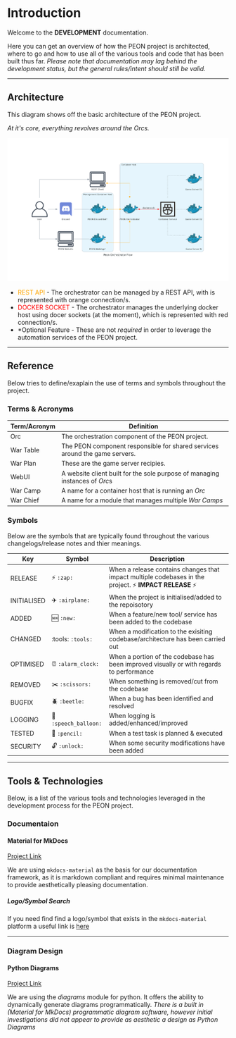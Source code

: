 # Introduction

Welcome to the **DEVELOPMENT** documentation.

Here you can get an overview of how the PEON project is architected, where to go and how to use all of the various tools and code that has been built thus far.
*Please note that documentation may lag behind the development status, but the general rules/intent should still be valid.*

---

## Architecture

This diagram shows off the basic architecture of the PEON project.

*At it's core, everything revolves around the Orcs.*

![diagram_comms](../images/diagrams/architecture_master.png)

- <font color="orange">REST API</font> - The orchestrator can be managed by a REST API, with is represented with orange connection/s.
- <font color="red">DOCKER SOCKET</font> - The orchestrator manages the underlying docker host using docer sockets (at the moment), which is represented with red connection/s.
- \*Optional Feature - These are not *required* in order to leverage the automation services of the PEON project.

---

## Reference

Below tries to define/exaplain the use of terms and symbols throughout the project.

### Terms & Acronyms

| Term/Acronym | Definition |
|-|-|
| Orc | The orchestration component of the PEON project. |
| War Table | The PEON component responsible for shared services around the game servers. |
| War Plan | These are the game server recipies. |
| WebUI | A website client built for the sole purpose of managing instances of *Orc*s |
| War Camp | A name for a container host that is running an *Orc* |
| War Chief | A name for a module that manages multiple *War Camps* |

### Symbols

Below are the symbols that are typically found throughout the various changelogs/release notes and thier meanings.

| Key | Symbol | Description |
|-|-|-|
| RELEASE | :zap: `:zap:` | When a release contains changes that impact multiple codebases in the project. :zap: **IMPACT RELEASE** :zap:|
| INITIALISED | :airplane: `:airplane:` | When the project is initialised/added to the repoisotory |
| ADDED | :new: `:new:` | When a feature/new tool/ service has been added to the codebase |
| CHANGED | :tools: `:tools:` | When a modification to the exisiting codebase/architecture has been carried out |
| OPTIMISED | :alarm_clock: `:alarm_clock:` | When a portion of the codebase has been improved visually or with regards to performance |
| REMOVED | :scissors: `:scissors:` | When something is removed/cut from the codebase |
| BUGFIX | :beetle: `:beetle:` | When a bug has been identified and resolved |
| LOGGING| :speech_balloon: `:speech_balloon:` | When logging is added/enhanced/improved |
| TESTED | :pencil: `:pencil:` | When a test task is planned & executed |
| SECURITY | :unlock: `:unlock:` | When some security modifications have been added |

---

## Tools & Technologies

Below, is a list of the various tools and technologies leveraged in the development process for the PEON project.

### Documentaion

#### Material for MkDocs

[Project Link](https://squidfunk.github.io/mkdocs-material/)

We are using `mkdocs-material` as the basis for our documentation framework, as it is markdown compliant and requires minimal maintenance to provide aesthetically pleasing documentation.

##### Logo/Symbol Search

If you need find find a logo/symbol that exists in the `mkdocs-material` platform a useful link is [here](https://squidfunk.github.io/mkdocs-material/reference/icons-emojis/)

---

### Diagram Design

#### Python Diagrams

[Project Link](https://diagrams.mingrammer.com/docs/getting-started/examples)

We are using the *diagrams* module for python. It offers the ability to dynamically generate diagrams programmatically. *There is a built in (Material for MkDocs) programmatic diagram software, however initial investigations did not appear to provide as aesthetic a design as Python Diagrams*
